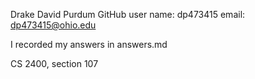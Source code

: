 Drake David Purdum
GitHub user name: dp473415
email: dp473415@ohio.edu

I recorded my answers in answers.md

CS 2400, section 107
